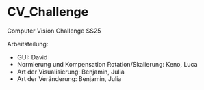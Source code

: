 # CV_Challenge
Computer Vision Challenge SS25

Arbeitsteilung:
- GUI: David
- Normierung und Kompensation Rotation/Skalierung: Keno, Luca
- Art der Visualisierung: Benjamin, Julia
- Art der Veränderung: Benjamin, Julia
